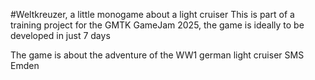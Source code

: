 #Weltkreuzer, a little monogame about a light cruiser
This is part of a training project for the GMTK GameJam 2025, the game is ideally to be developed in just 7 days

The game is about the adventure of the WW1 german light cruiser SMS Emden
